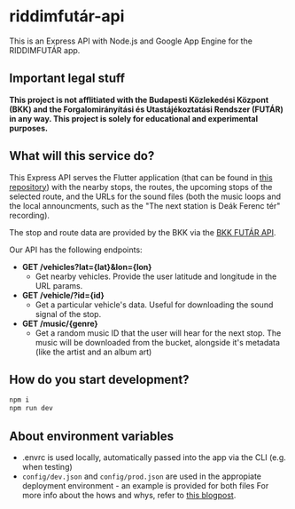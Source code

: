 # riddimfutár-api

This is an Express API with Node.js and Google App Engine for the RIDDIMFUTÁR app.

## Important legal stuff

**This project is not afflitiated with the Budapesti Közlekedési Központ (BKK) and the Forgalomirányítási és Utastájékoztatási Rendszer (FUTÁR) in any way. This project is solely for educational and experimental purposes.**

## What will this service do?

This Express API serves the Flutter application (that can be found in [this repository](https://github.com/danielgrgly/riddimfutar-ui)) with the nearby stops, the routes, the upcoming stops of the selected route, and the URLs for the sound files (both the music loops and the local announcments, such as the "The next station is Deák Ferenc tér" recording).

The stop and route data are provided by the BKK via the [BKK FUTÁR API](https://bkkfutar.docs.apiary.io/).

Our API has the following endpoints:

- **GET /vehicles?lat={lat}&lon={lon}**
  - Get nearby vehicles. Provide the user latitude and longitude in the URL params.
- **GET /vehicle/?id={id}**
  - Get a particular vehicle's data. Useful for downloading the sound signal of the stop.
- **GET /music/{genre}**
  - Get a random music ID that the user will hear for the next stop. The music will be downloaded from the bucket, alongside it's metadata (like the artist and an album art)

## How do you start development?

```sh
npm i
npm run dev
```

## About environment variables

- .envrc is used locally, automatically passed into the app via the CLI (e.g. when testing)
- `config/dev.json` and `config/prod.json` are used in the appropiate deployment environment - an example is provided for both files
  For more info about the hows and whys, refer to [this blogpost](https://adamdelong.com/serverless-environment-variables).
